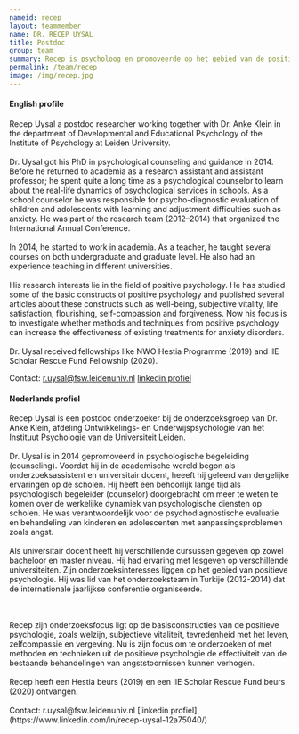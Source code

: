 ```yaml
---
nameid: recep
layout: teammember
name: DR. RECEP UYSAL
title: Postdoc
group: team
summary: Recep is psycholoog en promoveerde op het gebied van de positieve psychologie. Hij werkt als senior onderzoeker bij het KIBA project.
permalink: /team/recep
image: /img/recep.jpg
---
```

#### English profile
Recep Uysal a postdoc researcher working together with Dr. Anke Klein in the department of Developmental and Educational Psychology of the Institute of Psychology at Leiden University. 
<br>
<br>
Dr. Uysal got his PhD in psychological counseling and guidance in 2014. Before he returned to academia as a research assistant and assistant professor; he spent quite a long time as a psychological counselor to learn about the real-life dynamics of psychological services in schools. As a school counselor he was responsible for psycho-diagnostic evaluation of children and adolescents with learning and adjustment difficulties such as anxiety. He was part of the research team (2012–2014) that organized the International Annual Conference.
<br>
<br>
In 2014, he started to work in academia. As a teacher, he taught several courses on both undergraduate and graduate level. He also had an experience teaching in different universities.
<br>
<br>
His research interests lie in the field of positive psychology. He has studied some of the basic constructs of positive psychology and published several articles about these constructs such as well-being, subjective vitality, life satisfaction, flourishing, self-compassion and forgiveness. Now his focus is to investigate whether methods and techniques from positive psychology can increase the effectiveness of existing treatments for anxiety disorders.
<br>
<br>
Dr. Uysal received fellowships like NWO Hestia Programme (2019) and IIE Scholar Rescue Fund Fellowship (2020).

Contact:
r.uysal@fsw.leidenuniv.nl
[linkedin profiel](https://www.linkedin.com/in/recep-uysal-12a75040/)

#### Nederlands profiel
Recep Uysal is een postdoc onderzoeker bij de onderzoeksgroep van Dr. Anke Klein, afdeling Ontwikkelings- en Onderwijspsychologie van het Instituut Psychologie van de Universiteit Leiden.
<br>
<br>
Dr. Uysal is in 2014 gepromoveerd in psychologische begeleiding (counseling). Voordat hij in de academische wereld begon als onderzoeksassistent en universitair docent, heeeft hij geleerd van dergelijke ervaringen op de scholen. Hij heeft een behoorlijk lange tijd als psychologisch begeleider (counselor) doorgebracht om meer te weten te komen over de werkelijke dynamiek van psychologische diensten op scholen. He was verantwoordelijk voor de psychodiagnostische evaluatie en behandeling van kinderen en adolescenten met aanpassingsproblemen zoals angst. 
<br>
<br>
Als universitair docent heeft hij verschillende cursussen gegeven op zowel bacheloor en master niveau. Hij had ervaring met lesgeven op verschillende universiteiten.
Zijn onderzoeksinteresses liggen op het gebied van positieve psychologie. Hij was lid van het onderzoeksteam in Turkije (2012-2014) dat de internationale jaarlijkse conferentie organiseerde. 

<br>
<br>
Recep zijn onderzoeksfocus ligt op de basisconstructies van de positieve psychologie, zoals welzijn, subjectieve vitaliteit, tevredenheid met het leven, zelfcompassie en vergeving. Nu is zijn focus om te onderzoeken of met methoden en technieken uit de positieve psychologie de effectiviteit van de bestaande behandelingen van angststoornissen kunnen verhogen.
<br>
<br>
Recep heeft een Hestia beurs (2019) en een IIE Scholar Rescue Fund beurs (2020) ontvangen. 
<br>
<br>
Contact:
r.uysal@fsw.leidenuniv.nl
[linkedin profiel](https://www.linkedin.com/in/recep-uysal-12a75040/)

